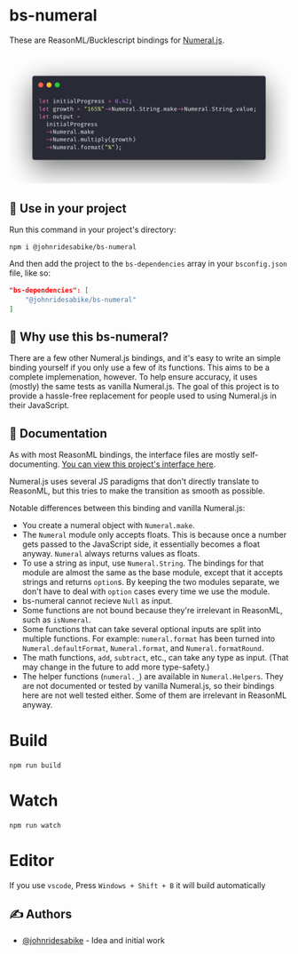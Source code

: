 # bs-numeral

These are ReasonML/Bucklescript bindings for [Numeral.js](http://numeraljs.com/).

![bs-numeral code screenshot](/screenshot.png)

## 🏁 Use in your project

Run this command in your project's directory:
```
npm i @johnridesabike/bs-numeral
```

And then add the project to the `bs-dependencies` array in your `bsconfig.json` file, like so:
```json
"bs-dependencies": [
    "@johnridesabike/bs-numeral"
]
```

## 🧐 Why use this bs-numeral?

There are a few other Numeral.js bindings, and it's easy to write an simple binding yourself if you only use a few of its functions. This aims to be a complete implemenation, however. To help ensure accuracy, it uses (mostly) the same tests as vanilla Numeral.js. The goal of this project is to provide a hassle-free replacement for people used to using Numeral.js in their JavaScript.

## 📝 Documentation

As with most ReasonML bindings, the interface files are mostly self-documenting. [You can view this project's interface here](/src/Numeral.rei).

Numeral.js uses several JS paradigms that don't directly translate to ReasonML, but this tries to make the transition as smooth as possible.

Notable differences between this binding and vanilla Numeral.js:
- You create a numeral object with `Numeral.make`.
- The `Numeral` module only accepts floats. This is because once a number gets passed to the JavaScript side, it essentially becomes a float anyway. `Numeral` always returns values as floats.
- To use a string as input, use `Numeral.String`. The bindings for that module are almost the same as the base module, except that it accepts strings and returns `option`s. By keeping the two modules separate, we don't have to deal with `option` cases every time we use the module.
- bs-numeral cannot recieve `Null` as input.
- Some functions are not bound because they're irrelevant in ReasonML, such as `isNumeral`.
- Some functions that can take several optional inputs are split into multiple functions. For example: `numeral.format` has been turned into `Numeral.defaultFormat`, `Numeral.format`, and `Numeral.formatRound`.
- The math functions, `add`, `subtract`, etc., can take any type as input. (That may change in the future to add more type-safety.)
- The helper functions (`numeral._`) are available in `Numeral.Helpers`. They are not documented or tested by vanilla Numeral.js, so their bindings here are not well tested either. Some of them are irrelevant in ReasonML anyway.

# Build
```
npm run build
```

# Watch

```
npm run watch
```

# Editor
If you use `vscode`, Press `Windows + Shift + B` it will build automatically


## ✍️ Authors

- [@johnridesabike](https://github.com/johnridesabike) - Idea and initial work